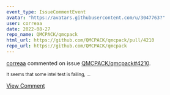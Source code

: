 ```yaml
---
event_type: IssueCommentEvent
avatar: "https://avatars.githubusercontent.com/u/3047763?"
user: correaa
date: 2022-08-27
repo_name: QMCPACK/qmcpack
html_url: https://github.com/QMCPACK/qmcpack/pull/4210
repo_url: https://github.com/QMCPACK/qmcpack
---
```


<a href='https://github.com/correaa' target='_blank'>correaa</a> commented on issue <a href='https://github.com/QMCPACK/qmcpack/pull/4210' target='_blank'>QMCPACK/qmcpack#4210</a>.

<small>It seems that some intel test is failing,...</small>

<a href='https://github.com/QMCPACK/qmcpack/pull/4210' target='_blank'>View Comment</a>